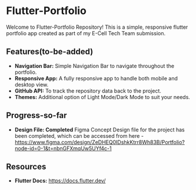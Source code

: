 # Flutter-Portfolio
Welcome to Flutter-Portfolio Repository! This is a simple, responsive flutter portfolio app created as part of my E-Cell Tech Team submission.

## Features(to-be-added)
- **Navigation Bar:** Simple Navigation Bar to navigate throughout the portfolio.
- **Responsive App:** A fully responsive app to handle both mobile and desktop view.
- **GitHub API:** To track the repository data back to the project.
- **Themes:** Additional option of Light Mode/Dark Mode to suit your needs.

## Progress-so-far
- **Design File: Completed**
  Figma Concept Design file for the project has been completed, which can be accessed from here - https://www.figma.com/design/ZeDHEQ0IDshkKtrr8Wh83B/Portfolio?node-id=0-1&t=nbnGFXmqUw5UYf4c-1

## Resources
- **Flutter Docs:** https://docs.flutter.dev/
